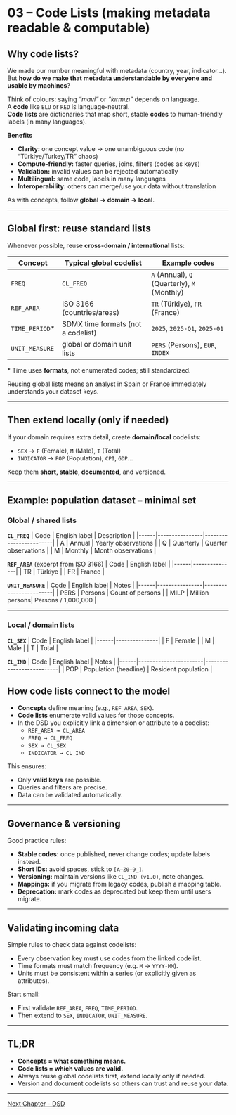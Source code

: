 # 03 – Code Lists (making metadata readable & computable)

## Why code lists?

We made our number meaningful with metadata (country, year, indicator…).  
But **how do we make that metadata understandable by everyone and usable by machines**?

Think of colours: saying *“mavi”* or *“kırmızı”* depends on language.  
A **code** like `BLU` or `RED` is language-neutral.  
**Code lists** are dictionaries that map short, stable **codes** to human-friendly labels (in many languages).

**Benefits**
- **Clarity:** one concept value → one unambiguous code (no “Türkiye/Turkey/TR” chaos)  
- **Compute-friendly:** faster queries, joins, filters (codes as keys)  
- **Validation:** invalid values can be rejected automatically  
- **Multilingual:** same code, labels in many languages  
- **Interoperability:** others can merge/use your data without translation  

As with concepts, follow **global → domain → local**.

---

## Global first: reuse standard lists

Whenever possible, reuse **cross-domain / international** lists:

| Concept        | Typical global codelist            | Example codes                           |
|----------------|------------------------------------|-----------------------------------------|
| `FREQ`         | `CL_FREQ`                          | `A` (Annual), `Q` (Quarterly), `M` (Monthly) |
| `REF_AREA`     | ISO 3166 (countries/areas)         | `TR` (Türkiye), `FR` (France)           |
| `TIME_PERIOD`* | SDMX time formats (not a codelist) | `2025`, `2025-Q1`, `2025-01`            |
| `UNIT_MEASURE` | global or domain unit lists        | `PERS` (Persons), `EUR`, `INDEX`        |

\* Time uses **formats**, not enumerated codes; still standardized.

Reusing global lists means an analyst in Spain or France immediately understands your dataset keys.

---

## Then extend locally (only if needed)

If your domain requires extra detail, create **domain/local** codelists:

- `SEX` → `F` (Female), `M` (Male), `T` (Total)  
- `INDICATOR` → `POP` (Population), `CPI`, `GDP`…  

Keep them **short, stable, documented**, and versioned.

---

## Example: population dataset – minimal set

### Global / shared lists

**`CL_FREQ`**
| Code | English label | Description            |
|------|----------------|------------------------|
| A    | Annual         | Yearly observations    |
| Q    | Quarterly      | Quarter observations   |
| M    | Monthly        | Month observations     |

**`REF_AREA`** (excerpt from ISO 3166)
| Code | English label |
|------|---------------|
| TR   | Türkiye       |
| FR   | France        |

**`UNIT_MEASURE`**
| Code | English label  | Notes                  |
|------|----------------|------------------------|
| PERS | Persons        | Count of persons       |
| MILP | Million persons| Persons / 1,000,000    |

---

### Local / domain lists

**`CL_SEX`**
| Code | English label |
|------|---------------|
| F    | Female        |
| M    | Male          |
| T    | Total         |

**`CL_IND`**
| Code | English label         | Notes                   |
|------|-----------------------|--------------------------|
| POP  | Population (headline) | Resident population      |

## How code lists connect to the model

- **Concepts** define meaning (e.g., `REF_AREA`, `SEX`).  
- **Code lists** enumerate valid values for those concepts.  
- In the DSD you explicitly link a dimension or attribute to a codelist:
  - `REF_AREA → CL_AREA`  
  - `FREQ → CL_FREQ`  
  - `SEX → CL_SEX`  
  - `INDICATOR → CL_IND`

This ensures:
- Only **valid keys** are possible.  
- Queries and filters are precise.  
- Data can be validated automatically.

---

## Governance & versioning

Good practice rules:  
- **Stable codes:** once published, never change codes; update labels instead.  
- **Short IDs:** avoid spaces, stick to `[A–Z0–9_]`.  
- **Versioning:** maintain versions like `CL_IND (v1.0)`, note changes.  
- **Mappings:** if you migrate from legacy codes, publish a mapping table.  
- **Deprecation:** mark codes as deprecated but keep them until users migrate.

---

## Validating incoming data

Simple rules to check data against codelists:  
- Every observation key must use codes from the linked codelist.  
- Time formats must match frequency (e.g. `M` → `YYYY-MM`).  
- Units must be consistent within a series (or explicitly given as attributes).  

Start small:  
- First validate `REF_AREA`, `FREQ`, `TIME_PERIOD`.  
- Then extend to `SEX`, `INDICATOR`, `UNIT_MEASURE`.

---

## TL;DR

- **Concepts = what something means.**  
- **Code lists = which values are valid.**  
- Always reuse global codelists first, extend locally only if needed.  
- Version and document codelists so others can trust and reuse your data.
  
---
[Next Chapter - DSD](https://github.com/kurtaranexpress/sdmx/blob/main/guides/en/04%20-%20DSD.md)

